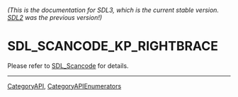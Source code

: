 ###### (This is the documentation for SDL3, which is the current stable version. [SDL2](https://wiki.libsdl.org/SDL2/) was the previous version!)
# SDL_SCANCODE_KP_RIGHTBRACE

Please refer to [SDL_Scancode](SDL_Scancode) for details.

----
[CategoryAPI](CategoryAPI), [CategoryAPIEnumerators](CategoryAPIEnumerators)

